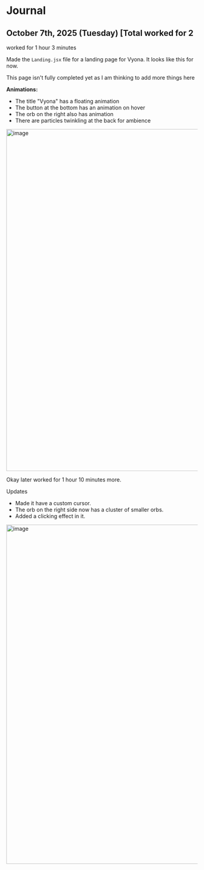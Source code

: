 # Journal

## October 7th, 2025 (Tuesday) [Total worked for 2
worked for 1 hour 3 minutes 

Made the `Landing.jsx` file for a landing page for Vyona. It looks like this for now.

This page isn't fully completed yet as I am thinking to add more things here

**Animations:**

- The title "Vyona" has a floating animation
- The button at the bottom has an animation on hover
- The orb on the right also has animation
- There are particles twinkling at the back for ambience

<img width="1906" height="900" alt="image" src="https://github.com/user-attachments/assets/1e058275-22c2-4f28-85db-f6d095ac5638" />

Okay later worked for 1 hour 10 minutes more.

Updates 
- Made it have a custom cursor.
- The orb on the right side now has a cluster of smaller orbs.
- Added a clicking effect in it.

<img width="1915" height="893" alt="image" src="https://github.com/user-attachments/assets/1224a945-f027-4f5b-b870-f79eaa6641bb" />
